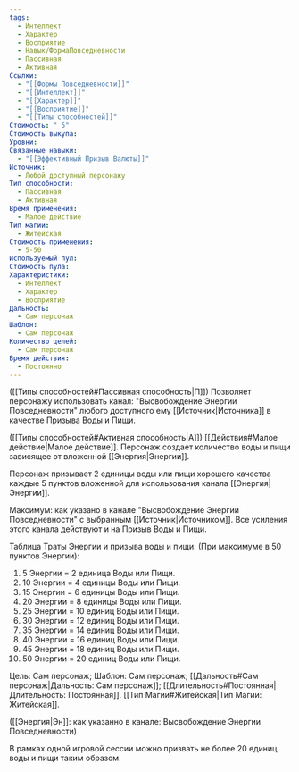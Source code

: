 ```yaml
---
tags:
  - Интеллект
  - Характер
  - Восприятие
  - Навык/ФормаПовседневности
  - Пассивная
  - Активная
Ссылки:
  - "[[Формы Повседневности]]"
  - "[[Интеллект]]"
  - "[[Характер]]"
  - "[[Восприятие]]"
  - "[[Типы способностей]]"
Стоимость: " 5"
Стоимость выкупа: 
Уровни: 
Связанные навыки:
  - "[[Эффективный Призыв Валюты]]"
Источник:
  - Любой доступный персонажу
Тип способности:
  - Пассивная
  - Активная
Время применения:
  - Малое действие
Тип магии:
  - Житейская
Стоимость применения:
  - 5-50
Используемый пул: 
Стоимость пула: 
Характеристики:
  - Интеллект
  - Характер
  - Восприятие
Дальность:
  - Сам персонаж
Шаблон:
  - Сам персонаж
Количество целей:
  - Сам персонаж
Время действия:
  - Постоянно
---
```

([[Типы способностей#Пассивная способность|П]]) Позволяет персонажу использовать канал: "Высвобождение Энергии Повседневности" любого доступного ему [[Источник|Источника]] в качестве Призыва Воды и Пищи.

([[Типы способностей#Активная способность|А]]) [[Действия#Малое действие|Малое действие]]. Персонаж создает количество воды и пищи зависящее от вложенной [[Энергия|Энергии]]. 

Персонаж призывает 2 единицы воды или пищи хорошего качества каждые 5 пунктов вложенной для использования канала [[Энергия|Энергии]].
 
Максимум: как указано в канале "Высвобождение Энергии Повседневности" с выбранным [[Источник|Источником]]. Все усиления этого канала действуют и на Призыв Воды и Пищи.

Таблица Траты Энергии и призыва воды и пищи.
(При максимуме в 50 пунктов Энергии):

1. 5 Энергии = 2 единица Воды или Пищи.
2. 10 Энергии = 4 единицы Воды или Пищи.
3. 15 Энергии = 6 единицы Воды или Пищи.
4. 20 Энергии = 8 единицы Воды или Пищи.
5. 25 Энергии = 10 единиц Воды или Пищи.
6. 30 Энергии = 12 единиц Воды или Пищи.
7. 35 Энергии = 14 единиц Воды или Пищи.
8. 40 Энергии = 16 единиц Воды или Пищи.
9. 45 Энергии = 18 единиц Воды или Пищи.
10. 50 Энергии = 20 единиц Воды или Пищи.

Цель: Сам персонаж; Шаблон: Сам персонаж; [[Дальность#Сам персонаж|Дальность: Сам персонаж]]; [[Длительность#Постоянная|Длительность: Постоянная]]. [[Тип Магии#Житейская|Тип Магии: Житейская]]. 

([[Энергия|Эн]]: как указанно в канале: Высвобождение Энергии Повседневности)

В рамках одной игровой сессии можно призвать не более 20 единиц воды и пищи таким образом. 